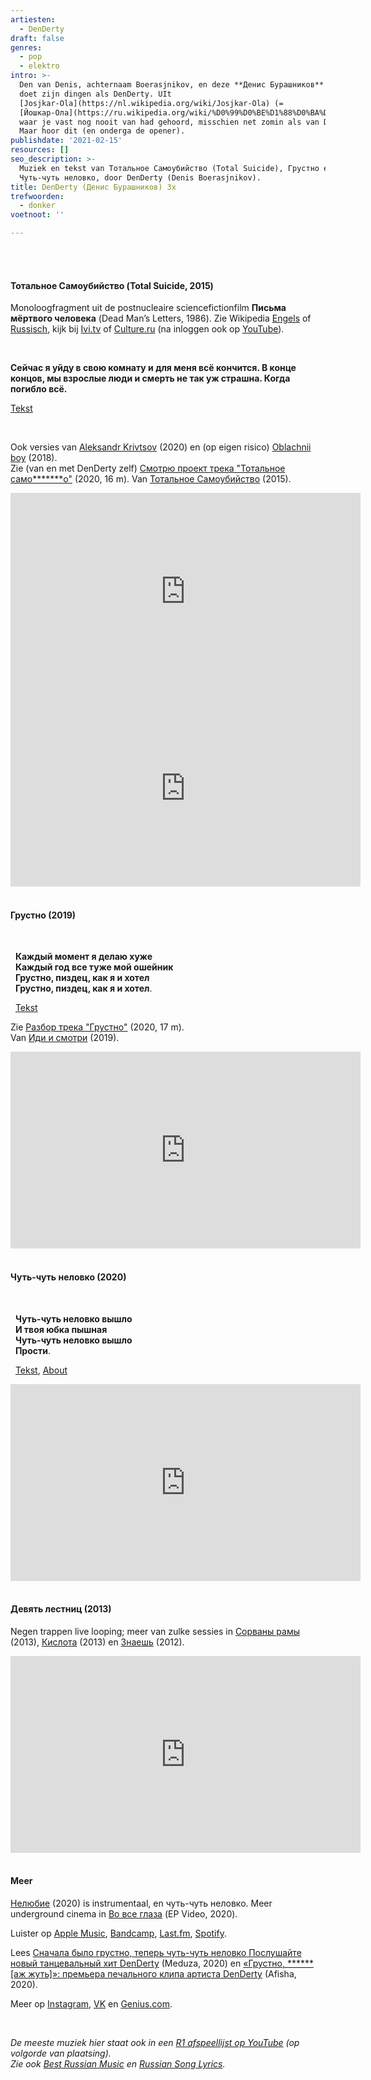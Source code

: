 ```yaml
---
artiesten:
  - DenDerty
draft: false
genres:
  - pop
  - elektro
intro: >-
  Den van Denis, achternaam Boerasjnikov, en deze **Денис Бурашников** (1988)
  doet zijn dingen als DenDerty. UIt
  [Josjkar-Ola](https://nl.wikipedia.org/wiki/Josjkar-Ola) (=
  [Йошкар-Ола](https://ru.wikipedia.org/wiki/%D0%99%D0%BE%D1%88%D0%BA%D0%B0%D1%80-%D0%9E%D0%BB%D0%B0)),
  waar je vast nog nooit van had gehoord, misschien net zomin als van DenDerty.
  Maar hoor dit (en onderga de opener). 
publishdate: '2021-02-15'
resources: []
seo_description: >-
  Muziek en tekst van Тотальное Самоубийство (Total Suicide), Грустно en
  Чуть-чуть неловко, door DenDerty (Denis Boerasjnikov).
title: DenDerty (Денис Бурашников) 3x
trefwoorden:
  - donker
voetnoot: ''

---
```


<br/>
<br/>

#### Тотальное Самоубийство (Total Suicide, 2015)

Monoloogfragment uit de postnucleaire sciencefictionfilm **Письма мёртвого человека** (Dead Man’s Letters, 1986). Zie Wikipedia [Engels](https://en.wikipedia.org/wiki/Dead_Man%27s_Letters) of [Russisch](https://ru.wikipedia.org/wiki/%D0%9F%D0%B8%D1%81%D1%8C%D0%BC%D0%B0_%D0%BC%D1%91%D1%80%D1%82%D0%B2%D0%BE%D0%B3%D0%BE_%D1%87%D0%B5%D0%BB%D0%BE%D0%B2%D0%B5%D0%BA%D0%B0), kijk bij [Ivi.tv](https://www.ivi.tv/watch/31847) of [Culture.ru](https://www.culture.ru/movies/10672/pisma-mertvogo-cheloveka) (na inloggen ook op [YouTube](https://www.youtube.com/watch?v=6HEZaUT2bu8)).


<br/>



**Сейчас я уйду в свою комнату и для меня всё кончится. В конце концов, мы взрослые люди и смерть не так уж страшна. Когда погибло всё.**

[Tekst](https://genius.com/Denderty-total-suicide-lyrics)

<br/>


Ook versies van [Aleksandr Krivtsov](https://youtu.be/CZA-DlawqPc) (2020) en (op eigen risico) [Oblachnii boy](https://youtu.be/TTjrU1pBF48) (2018). <br/>
Zie (van en met DenDerty zelf) [Смотрю проект трека "Тотальное само*******о"](https://youtu.be/wPhwvuwyBNU) (2020, 16 m). Van [Тотальное Самоубийство](https://open.spotify.com/album/2AqMH5jPPPsITgf7XdsaKv?si=XA9KJ-NiTZWQe6Fs2hAcqA) (2015).


<iframe width="560" height="315" src="https://www.youtube.com/embed/c-347Y1ApNQ" frameborder="0" allow="accelerometer; autoplay; clipboard-write; encrypted-media; gyroscope; picture-in-picture" allowfullscreen></iframe>



<iframe width="560" height="315" src="https://www.youtube.com/embed/hrVU7MBXULM" frameborder="0" allow="accelerometer; autoplay; clipboard-write; encrypted-media; gyroscope; picture-in-picture" allowfullscreen></iframe>

<br/>

<br/>



#### Грустно (2019)

<br/>

&nbsp; **Каждый момент я делаю хуже**<br/>
&nbsp; **Каждый год все туже мой ошейник**<br/>
&nbsp; **Грустно, пиздец, как я и хотел**<br/>
&nbsp; **Грустно, пиздец, как я и хотел**.<br/>


&nbsp; [Tekst](https://you-words.ru/songs/text-pesni-grustno-4)



Zie [Разбор трека "Грустно"](https://youtu.be/bIPJubqmoF0) (2020, 17 m).<br/>
Van [Иди и смотри](https://open.spotify.com/album/6ZlYZSeYNrBMGrkclZx3ss?si=f4_CwzBmTAaf7qsHAISXSQ) (2019).

<iframe width="560" height="315" src="https://www.youtube.com/embed/DeFdOUmjvoQ" frameborder="0" allow="accelerometer; autoplay; clipboard-write; encrypted-media; gyroscope; picture-in-picture" allowfullscreen></iframe>



<br/>

<br/>


#### Чуть-чуть неловко (2020)


<br/>

&nbsp; **Чуть-чуть неловко вышло**<br/>
&nbsp; **И твоя юбка пышная**<br/>
&nbsp; **Чуть-чуть неловко вышло**<br/>
&nbsp; **Прости**.

&nbsp; [Tekst](https://text-pesni.com/pesnya/pokazat/565688991/denderty/tekst-perevod-pesni-chut-chut-nelovko/), [About](https://genius.com/Denderty-a-bit-awkward-lyrics#about)


<iframe width="560" height="315" src="https://www.youtube.com/embed/iTUNReLcj8Y" frameborder="0" allow="accelerometer; autoplay; clipboard-write; encrypted-media; gyroscope; picture-in-picture" allowfullscreen></iframe>

<br/>

<br/>


#### Девять лестниц  (2013)

Negen trappen live looping; meer van zulke sessies in [Сорваны рамы](https://youtu.be/6AaOMzdgTaE) (2013), [Кислота](https://youtu.be/vCs83k36iew) (2013) en [Знаешь](https://youtu.be/3UCoUhdtS1M) (2012).



<iframe width="560" height="315" src="https://www.youtube.com/embed/H3MQn-do3ME" frameborder="0" allow="accelerometer; autoplay; clipboard-write; encrypted-media; gyroscope; picture-in-picture" allowfullscreen></iframe>


<br/>

<br/>


#### Meer

[Нелюбие](https://youtu.be/Nu4FVxt0Y8Q) (2020) is instrumentaal, en чуть-чуть неловко. Meer underground cinema in [Во все глаза](https://youtu.be/O4sy2YYxTNI) (EP Video, 2020).

 Luister op [Apple Music](https://music.apple.com/us/artist/denderty/786684185), [Bandcamp](https://denderty.bandcamp.com/), [Last.fm](https://www.last.fm/music/DenDerty), [Spotify](https://open.spotify.com/artist/18k5EBIjwzfmthbQymZBhU?si=oD3Yg7d4SlWuGoRyVajEeg).

Lees [Сначала было грустно, теперь чуть-чуть неловко Послушайте новый танцевальный хит DenDerty](https://meduza.io/shapito/2020/05/13/snachala-bylo-grustno-teper-chut-chut-nelovko) (Meduza, 2020) en [«Грустно, ****** [аж жуть]»: премьера печального клипа артиста DenDerty](https://daily.afisha.ru/music/14782-grustno-azh-zhut-premera-pechalnogo-klipa-artista-denderty/) (Afisha, 2020).

Meer op [Instagram](https://www.instagram.com/denderty_official/), [VK](https://vk.com/dendertyman) en [Genius.com](https://genius.com/artists/Denderty).





<br/>




*De meeste muziek hier staat ook in een [R1 afspeellijst op YouTube](https://www.youtube.com/playlist?list=PLeE-zqOrSLhxfIpK2vuUJNCKSzyVBi0yM) (op volgorde van plaatsing).* <br/>
*Zie ook [Best Russian Music](https://www.youtube.com/playlist?list=PLeE-zqOrSLhxTFYDvlwUu4hYby9DojwoD) en [Russian Song Lyrics](https://www.youtube.com/playlist?list=PLeE-zqOrSLhzkRCATzT8__oNifBChVHGK).*

